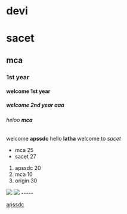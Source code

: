 # devi
# sacet
## mca
### 1st year
#### welcome 1st year
##### welcome 2nd year aaa
###### heloo **mca**
welcome __apssdc__
hello **latha** welcome to _sacet_
* mca 25
* sacet 27
1. apssdc 20
2. mca 10
3. origin 30
<img src="https://i.pinimg.com/originals/76/df/5a/76df5ad5b740538910191c8eadff3f46.jpg">
<img src="http://images.unsplash.com/photo-1487035242901-d419a42d17af?ixlib=rb-1.2.1&q=80&fm=jpg&crop=entropy&cs=tinysrgb&w=1080&fit=max">
-----

[apssdc](http://apssdc.in)





